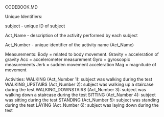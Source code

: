 CODEBOOK.MD

Unique Identifiers:

subject - unique ID of subject

Act_Name - description of the activity performed by each subject

Act_Number - unique identifier of the activity name (Act_Name)

Measurements:
Body = related to body movement.
Gravity = acceleration of gravity
Acc = accelerometer measurement
Gyro = gyroscopic measurements
Jerk = sudden movement acceleration
Mag = magnitude of movement

Activities:
WALKING (Act_Number 1): subject was walking during the test
WALKING_UPSTAIRS (Act_Number 2): subject was walking up a staircase during the test
WALKING_DOWNSTAIRS (Act_Number 3): subject was walking down a staircase during the test
SITTING (Act_Number 4): subject was sitting during the test
STANDING (Act_Number 5): subject was standing during the test
LAYING (Act_Number 6): subject was laying down during the test


